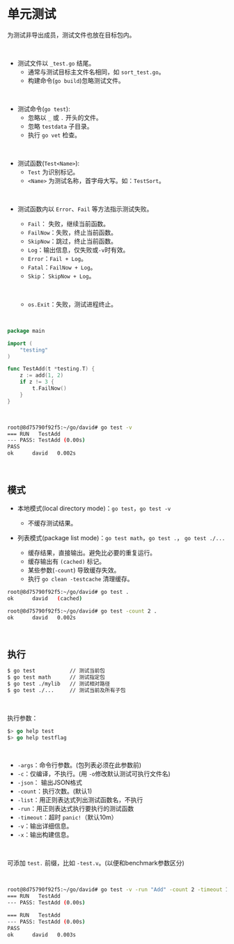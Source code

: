 # 单元测试

为测试非导出成员，测试文件也放在目标包内。

&nbsp;

* 测试文件以 `_test.go` 结尾。
    * 通常与测试目标主文件名相同，如 `sort_test.go`。
    * 构建命令(`go build`)忽略测试文件。

&nbsp;

* 测试命令(`go test`):
    * 忽略以 `_` 或 `.` 开头的文件。
    * 忽略 `testdata` 子目录。
    * 执行 `go vet` 检查。

&nbsp;

* 测试函数(`Test<Name>`):
    * `Test` 为识别标记。
    * `<Name>` 为测试名称，首字母大写。如：`TestSort`。

&nbsp;

* 测试函数内以 `Error`、`Fail` 等方法指示测试失败。
    * `Fail`： 失败，继续当前函数。
    * `FailNow`：失败，终止当前函数。
    * `SkipNow`：跳过，终止当前函数。
    * `Log`：输出信息，仅失败或`-v`时有效。
    * `Error`：`Fail + Log`。
    * `Fatal`：`FailNow + Log`。
    * `Skip`： `SkipNow + Log`。

    &nbsp;

    * `os.Exit`：失败，测试进程终止。

&nbsp;

```go
package main

import (
	"testing"
)

func TestAdd(t *testing.T) {
	z := add(1, 2)
	if z != 3 {
		t.FailNow()
	}
}
```

&nbsp;

```bash
root@8d75790f92f5:~/go/david# go test -v
=== RUN   TestAdd
--- PASS: TestAdd (0.00s)
PASS
ok      david   0.002s
```

&nbsp;

## 模式

* 本地模式(local directory mode)：`go test`，`go test -v`
    * 不缓存测试结果。

* 列表模式(package list mode)：`go test math`，`go test .`， `go test ./...`

    * 缓存结果，直接输出。避免比必要的重复运行。
    * 缓存输出有 `(cached)` 标记。
    * 某些参数(`-count`) 导致缓存失效。
    * 执行 `go clean -testcache` 清理缓存。

```bash
root@8d75790f92f5:~/go/david# go test .
ok      david   (cached)

root@8d75790f92f5:~/go/david# go test -count 2 .
ok      david   0.002s
```

&nbsp;

## 执行

```bash
$ go test           // 测试当前包
$ go test math      // 测试指定包
$ go test ./mylib   // 测试相对路径
$ go test ./...     // 测试当前及所有子包
```

&nbsp;

执行参数：

```go
$> go help test
$> go help testflag
```

&nbsp;

* `-args`：命令行参数。(包列表必须在此参数前)
* `-c`：仅编译，不执行。(用 `-o`修改默认测试可执行文件名)
* `-json`： 输出JSON格式
* `-count`：执行次数。(默认1)
* `-list`：用正则表达式列出测试函数名，不执行
* `-run`：用正则表达式执行要执行的测试函数
* `-timeout`：超时 `panic!`（默认10m）
* `-v`：输出详细信息。
* `-x`：输出构建信息。

&nbsp;

可添加 `test.` 前缀，比如 `-test.v`。(以便和benchmark参数区分)

&nbsp;

```bash
root@8d75790f92f5:~/go/david# go test -v -run "Add" -count 2 -timeout 1m20s ./...
=== RUN   TestAdd
--- PASS: TestAdd (0.00s)

=== RUN   TestAdd
--- PASS: TestAdd (0.00s)
PASS
ok      david   0.003s
```
